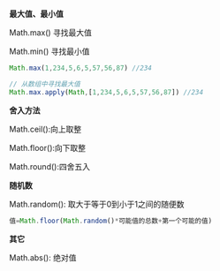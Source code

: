 **最大值、最小值**

Math.max()  寻找最大值

Math.min() 寻找最小值 

```javascript
Math.max(1,234,5,6,5,57,56,87) //234
```

```javascript
// 从数组中寻找最大值
Math.max.apply(Math,[1,234,5,6,5,57,56,87]) //234
```

**舍入方法**

Math.ceil():向上取整

Math.floor():向下取整

Math.round():四舍五入

**随机数**

Math.random(): 取大于等于0到小于1之间的随便数

```javascript
值=Math.floor(Math.random()*可能值的总数+第一个可能的值)
```

**其它**

Math.abs(): 绝对值